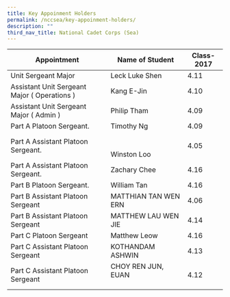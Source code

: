 ```yaml
---
title: Key Appoinment Holders
permalink: /nccsea/key-appoinment-holders/
description: ""
third_nav_title: National Cadet Corps (Sea)
---
```

<table>
<thead>
  <tr>
    <th>Appointment</th>
    <th>Name of Student</th>
    <th>Class-2017</th>
  </tr>
</thead>
<tbody>
  <tr>
    <td>Unit Sergeant Major</td>
    <td>Leck Luke Shen</td>
    <td>4.11</td>
  </tr>
  <tr>
    <td>Assistant Unit Sergeant Major ( Operations )</td>
    <td>Kang E-Jin</td>
    <td>4.10</td>
  </tr>
  <tr>
    <td>Assistant Unit Sergeant Major ( Admin )</td>
    <td>Philip Tham</td>
    <td>4.09</td>
  </tr>
  <tr>
    <td>Part A Platoon Sergeant.</td>
    <td>Timothy Ng</td>
    <td>4.09</td>
  </tr>
  <tr>
    <td>Part A Assistant Platoon Sergeant.</td>
    <td> <br><br>Winston Loo<br> </td>
    <td>4.05</td>
  </tr>
  <tr>
    <td>Part A Assistant Platoon Sergeant.</td>
    <td> Zachary Chee</td>
    <td>4.16</td>
  </tr>
  <tr>
    <td>Part B Platoon Sergeant.</td>
    <td>William Tan</td>
    <td>4.16</td>
  </tr>
  <tr>
    <td>Part B Assistant Platoon Sergeant</td>
    <td>MATTHIAN TAN WEN ERN</td>
    <td> 4.06</td>
  </tr>
  <tr>
    <td>Part B Assistant Platoon Sergeant</td>
    <td>MATTHEW LAU WEN JIE</td>
    <td>4.14</td>
  </tr>
  <tr>
    <td>Part C Platoon Sergeant</td>
    <td>Matthew Leow</td>
    <td>4.16</td>
  </tr>
  <tr>
    <td>Part C Assistant Platoon Sergeant</td>
    <td>KOTHANDAM ASHWIN</td>
    <td>4.13</td>
  </tr>
  <tr>
    <td>Part C Assistant Platoon Sergeant</td>
    <td>CHOY REN JUN, EUAN<br>&nbsp;&nbsp;&nbsp;&nbsp;&nbsp;&nbsp;&nbsp;&nbsp;&nbsp;&nbsp;&nbsp;&nbsp;&nbsp;&nbsp;&nbsp;&nbsp;&nbsp;&nbsp;&nbsp;&nbsp;&nbsp;&nbsp;&nbsp;&nbsp;&nbsp;&nbsp;&nbsp;&nbsp;&nbsp;&nbsp;</td>
    <td>4.12</td>
  </tr>
</tbody>
</table>